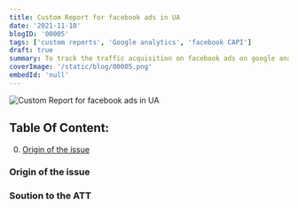 ```yaml
---
title: Custom Report for facebook ads in UA
date: '2021-11-18'
blogID: '00005'
tags: ['custom reports', 'Google analytics', 'facebook CAPI']
draft: true
summary: To track the traffic acquisition on facebook ads on google analytics for iOS14+ users. This will help the advertisers see the performance of their ads in UA or GA4.
coverImage: '/static/blog/00005.png'
embedId: 'null'
---
```


![Custom Report for facebook ads in UA](/static/blog/00005.png)

## Table Of Content:

0. [Origin of the issue](#origin-of-the-issue)

### Origin of the issue

### Soution to the ATT
